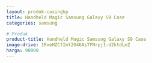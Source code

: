 ```yaml
---
layout: produk-casinghp
title: Handheld Magic Samsung Galaxy S9 Case
categories: samsung

# Produk
product-title: Handheld Magic Samsung Galaxy S9 Case
image-drive: 1RxeHZCfImt2O46AsTFNrpjI-d2ktdLmZ
harga: 90000
---
```

